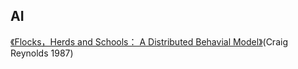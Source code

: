 ## AI

[《Flocks，Herds and Schools： A Distributed Behavial Model》](http://www.macs.hw.ac.uk/~dwcorne/Teaching/Craig%20Reynolds%20Flocks,%20Herds,%20and%20Schools%20A%20Distributed%20Behavioral%20Model.htm)(Craig Reynolds 1987)